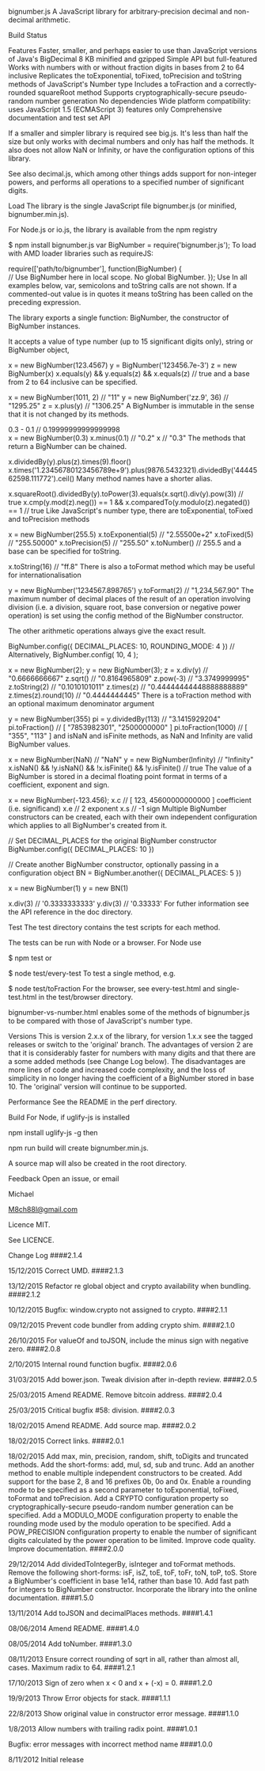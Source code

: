 bignumber.js
A JavaScript library for arbitrary-precision decimal and non-decimal arithmetic.

Build Status


Features
Faster, smaller, and perhaps easier to use than JavaScript versions of Java's BigDecimal
8 KB minified and gzipped
Simple API but full-featured
Works with numbers with or without fraction digits in bases from 2 to 64 inclusive
Replicates the toExponential, toFixed, toPrecision and toString methods of JavaScript's Number type
Includes a toFraction and a correctly-rounded squareRoot method
Supports cryptographically-secure pseudo-random number generation
No dependencies
Wide platform compatibility: uses JavaScript 1.5 (ECMAScript 3) features only
Comprehensive documentation and test set
API

If a smaller and simpler library is required see big.js. It's less than half the size but only works with decimal numbers and only has half the methods. It also does not allow NaN or Infinity, or have the configuration options of this library.

See also decimal.js, which among other things adds support for non-integer powers, and performs all operations to a specified number of significant digits.

Load
The library is the single JavaScript file bignumber.js (or minified, bignumber.min.js).

<script src='relative/path/to/bignumber.js'></script>
For Node.js or io.js, the library is available from the npm registry

$ npm install bignumber.js
var BigNumber = require('bignumber.js');
To load with AMD loader libraries such as requireJS:

require(['path/to/bignumber'], function(BigNumber) {  
    // Use BigNumber here in local scope. No global BigNumber.
});
Use
In all examples below, var, semicolons and toString calls are not shown. If a commented-out value is in quotes it means toString has been called on the preceding expression.

The library exports a single function: BigNumber, the constructor of BigNumber instances.

It accepts a value of type number (up to 15 significant digits only), string or BigNumber object,

x = new BigNumber(123.4567)
y = BigNumber('123456.7e-3')
z = new BigNumber(x)
x.equals(y) && y.equals(z) && x.equals(z)      // true
and a base from 2 to 64 inclusive can be specified.

x = new BigNumber(1011, 2)          // "11"
y = new BigNumber('zz.9', 36)       // "1295.25"
z = x.plus(y)                       // "1306.25"
A BigNumber is immutable in the sense that it is not changed by its methods.

0.3 - 0.1                           // 0.19999999999999998  
x = new BigNumber(0.3)
x.minus(0.1)                        // "0.2"
x                                   // "0.3"
The methods that return a BigNumber can be chained.

x.dividedBy(y).plus(z).times(9).floor()
x.times('1.23456780123456789e+9').plus(9876.5432321).dividedBy('4444562598.111772').ceil()
Many method names have a shorter alias.

x.squareRoot().dividedBy(y).toPower(3).equals(x.sqrt().div(y).pow(3))         // true
x.cmp(y.mod(z).neg()) == 1 && x.comparedTo(y.modulo(z).negated()) == 1        // true
Like JavaScript's number type, there are toExponential, toFixed and toPrecision methods

x = new BigNumber(255.5)
x.toExponential(5)                  // "2.55500e+2"
x.toFixed(5)                        // "255.50000"
x.toPrecision(5)                    // "255.50"
x.toNumber()                        // 255.5
and a base can be specified for toString.

x.toString(16)                     // "ff.8"
There is also a toFormat method which may be useful for internationalisation

y = new BigNumber('1234567.898765')
y.toFormat(2)                       // "1,234,567.90"
The maximum number of decimal places of the result of an operation involving division (i.e. a division, square root, base conversion or negative power operation) is set using the config method of the BigNumber constructor.

The other arithmetic operations always give the exact result.

BigNumber.config({ DECIMAL_PLACES: 10, ROUNDING_MODE: 4 })
// Alternatively, BigNumber.config( 10, 4 );

x = new BigNumber(2);
y = new BigNumber(3);
z = x.div(y)                        // "0.6666666667"
z.sqrt()                            // "0.8164965809"
z.pow(-3)                           // "3.3749999995"
z.toString(2)                       // "0.1010101011"
z.times(z)                          // "0.44444444448888888889"
z.times(z).round(10)                // "0.4444444445"
There is a toFraction method with an optional maximum denominator argument

y = new BigNumber(355)
pi = y.dividedBy(113)               // "3.1415929204"
pi.toFraction()                     // [ "7853982301", "2500000000" ]
pi.toFraction(1000)                 // [ "355", "113" ]
and isNaN and isFinite methods, as NaN and Infinity are valid BigNumber values.

x = new BigNumber(NaN)                                           // "NaN"
y = new BigNumber(Infinity)                                      // "Infinity"
x.isNaN() && !y.isNaN() && !x.isFinite() && !y.isFinite()        // true
The value of a BigNumber is stored in a decimal floating point format in terms of a coefficient, exponent and sign.

x = new BigNumber(-123.456);
x.c                                 // [ 123, 45600000000000 ]  coefficient (i.e. significand)
x.e                                 // 2                        exponent
x.s                                 // -1                       sign
Multiple BigNumber constructors can be created, each with their own independent configuration which applies to all BigNumber's created from it.

// Set DECIMAL_PLACES for the original BigNumber constructor
BigNumber.config({ DECIMAL_PLACES: 10 })

// Create another BigNumber constructor, optionally passing in a configuration object
BN = BigNumber.another({ DECIMAL_PLACES: 5 })

x = new BigNumber(1)
y = new BN(1)

x.div(3)                            // '0.3333333333'
y.div(3)                            // '0.33333'
For futher information see the API reference in the doc directory.

Test
The test directory contains the test scripts for each method.

The tests can be run with Node or a browser. For Node use

$ npm test
or

$ node test/every-test
To test a single method, e.g.

$ node test/toFraction
For the browser, see every-test.html and single-test.html in the test/browser directory.

bignumber-vs-number.html enables some of the methods of bignumber.js to be compared with those of JavaScript's number type.

Versions
This is version 2.x.x of the library, for version 1.x.x see the tagged releases or switch to the 'original' branch. The advantages of version 2 are that it is considerably faster for numbers with many digits and that there are a some added methods (see Change Log below). The disadvantages are more lines of code and increased code complexity, and the loss of simplicity in no longer having the coefficient of a BigNumber stored in base 10. The 'original' version will continue to be supported.

Performance
See the README in the perf directory.

Build
For Node, if uglify-js is installed

npm install uglify-js -g
then

npm run build
will create bignumber.min.js.

A source map will also be created in the root directory.

Feedback
Open an issue, or email

Michael

M8ch88l@gmail.com

Licence
MIT.

See LICENCE.

Change Log
####2.1.4

15/12/2015
Correct UMD.
####2.1.3

13/12/2015
Refactor re global object and crypto availability when bundling.
####2.1.2

10/12/2015
Bugfix: window.crypto not assigned to crypto.
####2.1.1

09/12/2015
Prevent code bundler from adding crypto shim.
####2.1.0

26/10/2015
For valueOf and toJSON, include the minus sign with negative zero.
####2.0.8

2/10/2015
Internal round function bugfix.
####2.0.6

31/03/2015
Add bower.json. Tweak division after in-depth review.
####2.0.5

25/03/2015
Amend README. Remove bitcoin address.
####2.0.4

25/03/2015
Critical bugfix #58: division.
####2.0.3

18/02/2015
Amend README. Add source map.
####2.0.2

18/02/2015
Correct links.
####2.0.1

18/02/2015
Add max, min, precision, random, shift, toDigits and truncated methods.
Add the short-forms: add, mul, sd, sub and trunc.
Add an another method to enable multiple independent constructors to be created.
Add support for the base 2, 8 and 16 prefixes 0b, 0o and 0x.
Enable a rounding mode to be specified as a second parameter to toExponential, toFixed, toFormat and toPrecision.
Add a CRYPTO configuration property so cryptographically-secure pseudo-random number generation can be specified.
Add a MODULO_MODE configuration property to enable the rounding mode used by the modulo operation to be specified.
Add a POW_PRECISION configuration property to enable the number of significant digits calculated by the power operation to be limited.
Improve code quality.
Improve documentation.
####2.0.0

29/12/2014
Add dividedToIntegerBy, isInteger and toFormat methods.
Remove the following short-forms: isF, isZ, toE, toF, toFr, toN, toP, toS.
Store a BigNumber's coefficient in base 1e14, rather than base 10.
Add fast path for integers to BigNumber constructor.
Incorporate the library into the online documentation.
####1.5.0

13/11/2014
Add toJSON and decimalPlaces methods.
####1.4.1

08/06/2014
Amend README.
####1.4.0

08/05/2014
Add toNumber.
####1.3.0

08/11/2013
Ensure correct rounding of sqrt in all, rather than almost all, cases.
Maximum radix to 64.
####1.2.1

17/10/2013
Sign of zero when x < 0 and x + (-x) = 0.
####1.2.0

19/9/2013
Throw Error objects for stack.
####1.1.1

22/8/2013
Show original value in constructor error message.
####1.1.0

1/8/2013
Allow numbers with trailing radix point.
####1.0.1

Bugfix: error messages with incorrect method name
####1.0.0

8/11/2012
Initial release